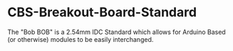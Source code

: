 # CBS-Breakout-Board-Standard
The "Bob BOB" is a 2.54mm IDC Standard which allows for Arduino Based (or otherwise) modules to be easily interchanged.
